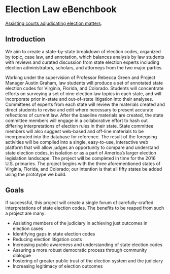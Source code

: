 # Election Law eBenchbook

[Assisting courts adjudicating election matters](https://www.wm.edu/news/stories/2015/election-law-program-launches-ebenchbook-project.php).

## Introduction

We aim to create a state-by-state breakdown of election codes, organized by topic, case law, and annotation, which balances analysis by law students with reviews and curated discussion from state election experts including election administrators, scholars, and attorneys from the two major parties.

Working under the supervision of Professor Rebecca Green and Project Manager Austin Graham, law students will produce a set of annotated state election codes for Virginia, Florida, and Colorado. Students will concentrate efforts on surveying a set of nine election law topics in each state, and will incorporate prior in-state and out-of-state litigation into their analyses. Committees of experts from each state will review the materials created and direct students to revise and edit where necessary to present accurate reflections of current law. After the baseline materials are created, the state committee members will engage in a collaborative effort to hash out differing interpretations of election rules in their state. State committee members will also suggest web-based and off-line materials to be incorporated into the database for reference. The result of the foregoing activities will be compiled into a single, easy-to-use, interactive web platform that will allow judges an opportunity to compare and understand state election codes, in isolation or as a part of America’s larger election legislation landscape. The project will be completed in time for the 2016 U.S. primaries. The project begins with the three aforementioned states of Virginia, Florida, and Colorado; our intention is that all fifty states be added using the prototype we build.

## Goals

If successful, this project will create a single forum of carefully-crafted interpretations of state election codes. The benefits to be reaped from such a project are many:

* Assisting members of the judiciary in achieving just outcomes in election cases
* Identifying gaps in state election codes
* Reducing election litigation costs 
* Increasing public awareness and understanding of state election codes 
* Assuring a more robust democratic process through community dialogue
* Fostering of greater public trust of the election system and the judiciary 
* Increasing legitimacy of election outcomes
